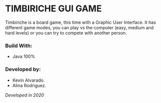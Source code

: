 # TIMBIRICHE GUI GAME
Timbiriche is a board game, this time with a Graphic User Interface. It has different game modes, you can play vs the computer (easy, medium and hard levels) or you can try to compete with another person.

### Build With:
- Java 100%

### Developed by:
- Kevin Alvarado.
- Alina Rodriguez.

_Developed in 2020_

